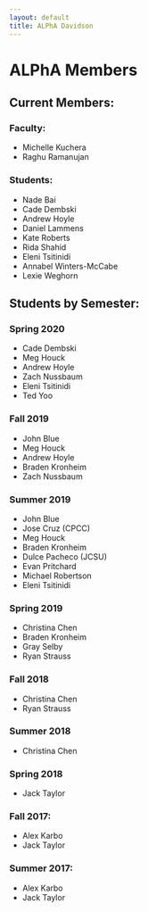 ```yaml
---
layout: default
title: ALPhA Davidson
---
```


# ALPhA Members

## Current Members:
### Faculty:
 * Michelle Kuchera
 * Raghu Ramanujan
### Students:
 * Nade Bai
 * Cade Dembski
 * Andrew Hoyle
 * Daniel Lammens
 * Kate Roberts
 * Rida Shahid
 * Eleni Tsitinidi
 * Annabel Winters-McCabe
 * Lexie Weghorn

## Students by Semester:
### Spring 2020
 * Cade Dembski
 * Meg Houck
 * Andrew Hoyle
 * Zach Nussbaum
 * Eleni Tsitinidi
 * Ted Yoo
 
### Fall 2019
  * John Blue
  * Meg Houck
  * Andrew Hoyle
  * Braden Kronheim
  * Zach Nussbaum

### Summer 2019
  * John Blue
  * Jose Cruz (CPCC)
  * Meg Houck
  * Braden Kronheim
  * Dulce Pacheco (JCSU)
  * Evan Pritchard
  * Michael Robertson
  * Eleni Tsitinidi
  
### Spring 2019
  * Christina Chen
  * Braden Kronheim
  * Gray Selby
  * Ryan Strauss

### Fall 2018
  * Christina Chen
  * Ryan Strauss

### Summer 2018
  * Christina Chen

### Spring 2018
 * Jack Taylor
 
### Fall 2017:
 * Alex Karbo
 * Jack Taylor

### Summer 2017:
 * Alex Karbo
 * Jack Taylor

